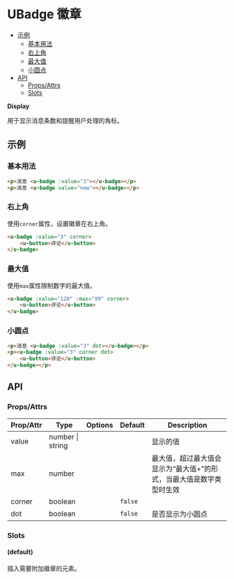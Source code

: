 <!-- 该 README.md 根据 api.yaml 和 docs/*.md 自动生成，为了方便在 GitHub 和 NPM 上查阅。如需修改，请查看源文件 -->

# UBadge 徽章

- [示例](#示例)
    - [基本用法](#基本用法)
    - [右上角](#右上角)
    - [最大值](#最大值)
    - [小圆点](#小圆点)
- [API]()
    - [Props/Attrs](#propsattrs)
    - [Slots](#slots)

**Display**

用于显示消息条数和提醒用户处理的角标。

## 示例
### 基本用法

``` html
<p>消息 <u-badge :value="3"></u-badge></p>
<p>消息 <u-badge value="new"></u-badge></p>
```

### 右上角

使用`corner`属性，设置徽章在右上角。

``` html
<u-badge :value="3" corner>
    <u-button>评论</u-button>
</u-badge>
```

### 最大值

使用`max`属性限制数字的最大值。

``` html
<u-badge :value="120" :max="99" corner>
    <u-button>评论</u-button>
</u-badge>
```

### 小圆点

``` html
<p>消息 <u-badge :value="3" dot></u-badge></p>
<p><u-badge :value="3" corner dot>
    <u-button>评论</u-button>
</u-badge></p>
```

## API
### Props/Attrs

| Prop/Attr | Type | Options | Default | Description |
| --------- | ---- | ------- | ------- | ----------- |
| value | number \| string |  |  | 显示的值 |
| max | number |  |  | 最大值，超过最大值会显示为“最大值+”的形式，当最大值是数字类型时生效 |
| corner | boolean |  | `false` |  |
| dot | boolean |  | `false` | 是否显示为小圆点 |

### Slots

#### (default)

插入需要附加徽章的元素。

